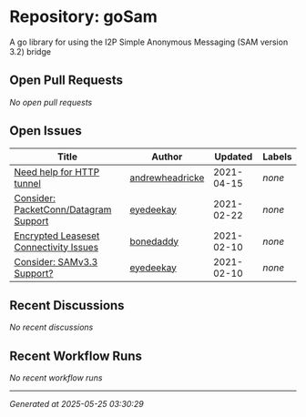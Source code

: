 # Repository: goSam

A go library for using the I2P Simple Anonymous Messaging (SAM version 3.2) bridge

## Open Pull Requests


*No open pull requests*


## Open Issues


| Title | Author | Updated | Labels |
|-------|--------|---------|--------|
| [Need help for HTTP tunnel](https://github.com/eyedeekay/goSam/issues/6) | [andrewheadricke](https://github.com/andrewheadricke) | 2021-04-15 | *none* |
| [Consider: PacketConn/Datagram Support](https://github.com/eyedeekay/goSam/issues/5) | [eyedeekay](https://github.com/eyedeekay) | 2021-02-22 | *none* |
| [Encrypted Leaseset Connectivity Issues](https://github.com/eyedeekay/goSam/issues/1) | [bonedaddy](https://github.com/bonedaddy) | 2021-02-10 | *none* |
| [Consider: SAMv3.3 Support?](https://github.com/eyedeekay/goSam/issues/4) | [eyedeekay](https://github.com/eyedeekay) | 2021-02-10 | *none* |



## Recent Discussions


*No recent discussions*


## Recent Workflow Runs


*No recent workflow runs*


---
*Generated at 2025-05-25 03:30:29*
